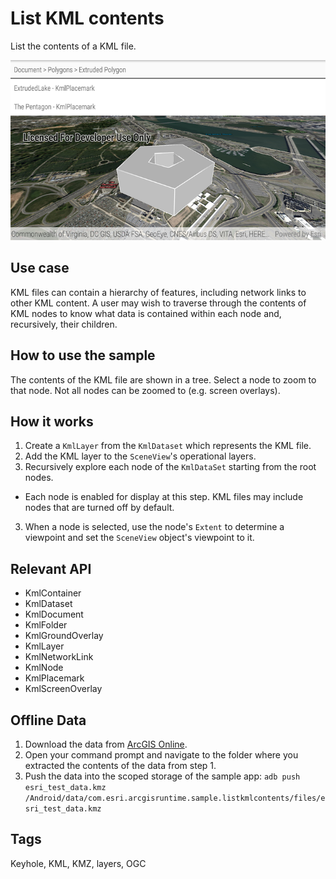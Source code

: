# List KML contents

List the contents of a KML file.

![Image of list KML contents](list-kml-contents.png)

## Use case

KML files can contain a hierarchy of features, including network links to other KML content. A user may wish to traverse through the contents of KML nodes to know what data is contained within each node and, recursively, their children.

## How to use the sample

The contents of the KML file are shown in a tree. Select a node to zoom to that node. Not all nodes can be zoomed to (e.g. screen overlays).

## How it works

1. Create a `KmlLayer` from the `KmlDataset` which represents the KML file.
1. Add the KML layer to the `SceneView`'s operational layers.
2. Recursively explore each node of the `KmlDataSet` starting from the root nodes.
  * Each node is enabled for display at this step. KML files may include nodes that are turned off by default.
3. When a node is selected, use the node's `Extent` to determine a viewpoint and set the `SceneView` object's viewpoint to it.

## Relevant API

* KmlContainer
* KmlDataset
* KmlDocument
* KmlFolder
* KmlGroundOverlay
* KmlLayer
* KmlNetworkLink
* KmlNode
* KmlPlacemark
* KmlScreenOverlay

## Offline Data

1. Download the data from [ArcGIS Online](https://arcgisruntime.maps.arcgis.com/home/item.html?id=da301cb122874d5497f8a8f6c81eb36e).
2. Open your command prompt and navigate to the folder where you extracted the contents of the data from step 1.
3. Push the data into the scoped storage of the sample app:
`adb push esri_test_data.kmz /Android/data/com.esri.arcgisruntime.sample.listkmlcontents/files/esri_test_data.kmz`

## Tags

Keyhole, KML, KMZ, layers, OGC
